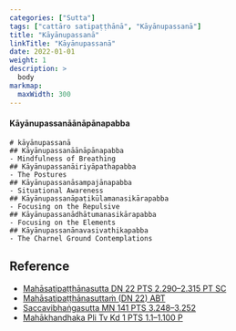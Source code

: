 ```yaml
---
categories: ["Sutta"]
tags: ["cattāro satipaṭṭhānā", "Kāyānupassanā"]
title: "Kāyānupassanā"
linkTitle: "Kāyānupassanā"
date: 2022-01-01
weight: 1
description: >
  body
markmap:
  maxWidth: 300
---
```


#### Kāyānupassanāānāpānapabba

```markmap
# kāyānupassanā
## Kāyānupassanāānāpānapabba
- Mindfulness of Breathing
## Kāyānupassanāiriyāpathapabba
- The Postures
## Kāyānupassanāsampajānapabba
- Situational Awareness
## Kāyānupassanāpaṭikūlamanasikārapabba
- Focusing on the Repulsive
## Kāyānupassanādhātumanasikārapabba
- Focusing on the Elements
## Kāyānupassanānavasivathikapabba
- The Charnel Ground Contemplations
```

## Reference

- [Mahāsatipaṭṭhānasutta DN 22 PTS 2.290–2.315 PT SC](https://suttacentral.net/dn22)
- [Mahāsatipaṭṭhānasuttaṁ (DN 22) ABT](https://www.ancient-buddhist-texts.net/Buddhist-Texts/D22-Mahasatipatthana/index.htm)
- [Saccavibhaṅgasutta MN 141 PTS 3.248–3.252](https://suttacentral.net/mn141)
- [Mahākhandhaka Pli Tv Kd 1 PTS 1.1–1.100 P](https://suttacentral.net/pli-tv-kd1)